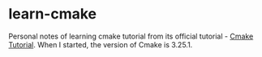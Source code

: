 # learn-cmake
Personal notes of learning cmake tutorial from its official tutorial - [Cmake Tutorial](https://cmake.org/cmake/help/latest/guide/tutorial/index.html). When I started, the version of Cmake is 3.25.1.